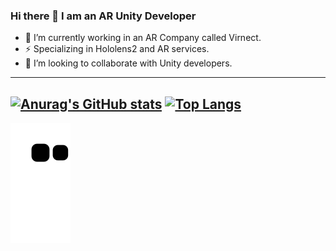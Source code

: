 <div align="center>
<img src ="https://github.com/whiteibescu/whiteibescu/blob/main/title.png?raw=true">
</div>
                                                                                                                        

### Hi there 👋 I am an AR Unity Developer
- 🔭 I’m currently working in an AR Company called Virnect.
- ⚡ Specializing in Hololens2 and AR services.
- 👯 I’m looking to collaborate with Unity developers.

---
[![Anurag's GitHub stats](https://github-readme-stats.vercel.app/api?username=whiteibescu)](https://github.com/anuraghazra/github-readme-stats) 
[![Top Langs](https://github-readme-stats.vercel.app/api/top-langs/?username=whiteibescu)](https://github.com/anuraghazra/github-readme-stats)
---
![snake gif](https://github.com/whiteibescu/whiteibescu/blob/output/github-contribution-grid-snake.svg)
<!--
**whiteibescu/whiteibescu** is a ✨ _special_ ✨ repository because its `README.md` (this file) appears on your GitHub profile.

Here are some ideas to get you started:


- 🤔 I’m looking for help with ...
- 💬 Ask me about ...
- 📫 How to reach me: ...
- 😄 Pronouns: ...

- 🌱 I’m currently learning Front End
-->
